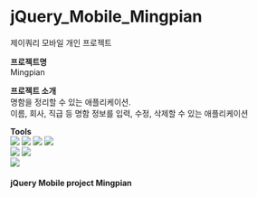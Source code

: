# jQuery_Mobile_Mingpian
제이쿼리 모바일 개인 프로젝트  
   
**프로젝트명**   
Mingpian   
   
**프로젝트 소개**   
명함을 정리할 수 있는 애플리케이션.    
이름, 회사, 직급 등 명함 정보를 입력, 수정, 삭제할 수 있는 애플리케이션   

   
**Tools**   
<img src="https://img.shields.io/badge/HTML5-E34F26?style=flat-square&logo=HTML5&logoColor=white"/> <img src="https://img.shields.io/badge/CSS3-1572B6?style=flat-square&logo=CSS3&logoColor=Black"/> <img src="https://img.shields.io/badge/JavaScript-F7DF1E?style=flat-square&logo=JavaScript&logoColor=white"/> <img src="https://img.shields.io/badge/jQuery-0769AD?style=flat-square&logo=jQuery&logoColor=White"/>    
<img src="https://img.shields.io/badge/SQLite-003B57?style=flat-square&logo=SQLite&logoColor=White"/> <img src="https://img.shields.io/badge/ApacheCordova-E8E8E8?style=flat-square&logo=ApacheCordova&logoColor=black"/>   
<img src="https://img.shields.io/badge/VisualStudio-007ACC?style=flat-square&logo=VisualStudioCode&logoColor=White"/> 
   

#### jQuery Mobile project Mingpian
